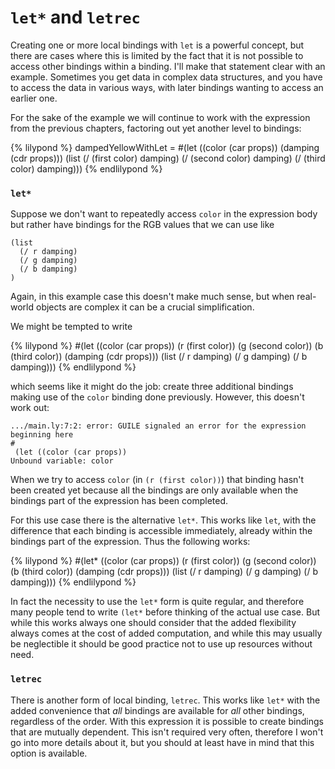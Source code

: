 # `let*` and `letrec`

Creating one or more local bindings with `let` is a powerful concept, but there
are cases where this is limited by the fact that it is not possible to access
other bindings within a binding. I'll make that statement clear with an example.
Sometimes you get data in complex data structures, and you have to access the
data in various ways, with later bindings wanting to access an earlier one.

For the sake of the example we will continue to work with the expression from
the previous chapters, factoring out yet another level to bindings:

{% lilypond %}
dampedYellowWithLet =
#(let ((color (car props))
       (damping (cdr props)))
   (list
    (/ (first color) damping)
    (/ (second color) damping)
    (/ (third color) damping)))
{% endlilypond %}


### `let*`

Suppose we don't want to repeatedly access `color` in the expression body but
rather have bindings for the RGB values that we can use like

```
(list
  (/ r damping)
  (/ g damping)
  (/ b damping)
)
```

Again, in this example case this doesn't make much sense, but when real-world
objects are complex it can be a crucial simplification.

We might be tempted to write

{% lilypond %}
#(let ((color (car props))
       (r (first color))
       (g (second color))
       (b (third color))
       (damping (cdr props)))
   (list
    (/ r damping)
    (/ g damping)
    (/ b damping)))
{% endlilypond %}

which seems like it might do the job: create three additional bindings making
use of the `color` binding done previously. However, this doesn't work out:

```
.../main.ly:7:2: error: GUILE signaled an error for the expression beginning here
#
 (let ((color (car props))
Unbound variable: color
```

When we try to access `color` (in `(r (first color))`) that binding hasn't been
created yet because all the bindings are only available when the bindings part
of the expression has been completed.

For this use case there is the alternative `let*`. This works like `let`, with
the difference that each binding is accessible immediately, already within the
bindings part of the expression. Thus the following works:

{% lilypond %}
#(let* ((color (car props))
        (r (first color))
        (g (second color))
        (b (third color))
        (damping (cdr props)))
    (list
     (/ r damping)
     (/ g damping)
     (/ b damping)))
{% endlilypond %}

In fact the necessity to use the `let*` form is quite regular, and therefore
many people tend to write `(let*` before thinking of the actual use case.  But
while this works always one should consider that the added flexibility always
comes at the cost of added computation, and while this may usually be
neglectible it should be good practice not to use up resources without need.

### `letrec`

There is another form of local binding, `letrec`.  This works like `let*` with
the added convenience that *all* bindings are available for *all* other
bindings, regardless of the order.  With this expression it is possible to
create bindings that are mutually dependent.  This isn't required very often,
therefore I won't go into more details about it, but you should at least have in
mind that this option is available.
